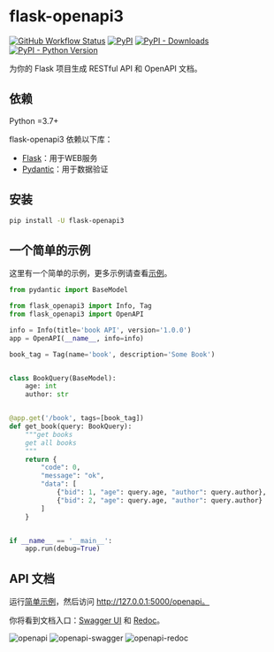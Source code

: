 # flask-openapi3

[![GitHub Workflow Status](https://img.shields.io/github/workflow/status/luolingchun/flask-openapi3/test)](https://github.com/luolingchun/flask-openapi3/actions/workflows/test.yml)
[![PyPI](https://img.shields.io/pypi/v/flask-openapi3)](https://pypi.org/project/flask-openapi3/)
[![PyPI - Downloads](https://img.shields.io/pypi/dm/flask-openapi3)](https://pypistats.org/packages/flask-openapi3)
[![PyPI - Python Version](https://img.shields.io/pypi/pyversions/flask-openapi3)](https://pypi.org/project/flask-openapi3/)

为你的 Flask 项目生成 RESTful API 和 OpenAPI 文档。

## 依赖

Python =3.7+

flask-openapi3 依赖以下库：

- [Flask](https://github.com/pallets/flask)：用于WEB服务
- [Pydantic](https://github.com/samuelcolvin/pydantic)：用于数据验证

## 安装

```bash
pip install -U flask-openapi3
```

## 一个简单的示例

这里有一个简单的示例，更多示例请查看[示例](https://luolingchun.github.io/flask-openapi3/zh/Example/)。

```python
from pydantic import BaseModel

from flask_openapi3 import Info, Tag
from flask_openapi3 import OpenAPI

info = Info(title='book API', version='1.0.0')
app = OpenAPI(__name__, info=info)

book_tag = Tag(name='book', description='Some Book')


class BookQuery(BaseModel):
    age: int
    author: str


@app.get('/book', tags=[book_tag])
def get_book(query: BookQuery):
    """get books
    get all books
    """
    return {
        "code": 0,
        "message": "ok",
        "data": [
            {"bid": 1, "age": query.age, "author": query.author},
            {"bid": 2, "age": query.age, "author": query.author}
        ]
    }


if __name__ == '__main__':
    app.run(debug=True)
```

## API 文档

运行[简单示例](https://github.com/luolingchun/flask-openapi3/blob/master/examples/simple_demo.py)，然后访问 http://127.0.0.1:5000/openapi。

你将看到文档入口：[Swagger UI](https://github.com/swagger-api/swagger-ui) 和 [Redoc](https://github.com/Redocly/redoc)。

![openapi](https://github.com/luolingchun/flask-openapi3/raw/master/docs/images/openapi.png)
![openapi-swagger](https://github.com/luolingchun/flask-openapi3/raw/master/docs/images/openapi-swagger.png)
![openapi-redoc](https://github.com/luolingchun/flask-openapi3/raw/master/docs/images/openapi-redoc.png)

